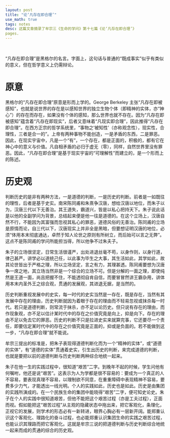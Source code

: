 ```yaml
---
layout: post
title: "论‘凡存在即合理’"
use_math: true
tags: notes
desc: 这篇文章摘录了牟宗三《生命的学问》第十七篇《论‘凡存在即合理’》
pages.
---
```


<br>

“凡存在即合理”是黑格尔的名言。字面上，这句话与普通的“既成事实”似乎有类似的意义，但在哲学意义上仍需辩论。

# 原意
黑格尔的“凡存在即合理”原意是形而上学的。George Berkeley 主张“凡存在即被感知”，也就是说世界的存在是以感知世界的独立生物个体（即精神的实体，亦“神心”）的存在而存在，如果没有个体的感知，那么世界也就不存在。因为“凡存在即被感知”蕴含着“凡存在即现实”，后者又意味着“凡现实即合理”，因此推得“凡存在即合理”。在西方正宗的哲学系统里，“事物之‘被知性’（亦称观念性），现实性，合理性，三者是合一的”。上帝有两种事物不能创造，一是矛盾的东西，二是罪恶。因此，在现实宇宙中，凡是一个“有”，一个存在，都是正面的，积极的，都有它在神心中的意义与价值。凡自相矛盾的必归于虚无（零），同样，自然世界里没有罪恶。因此，“凡存在即合理”是基于现实宇宙的“可理解性”而建立的，是一个形而上的陈述。

# 历史观

判断历史的是非有两种方法，一是道德的判断，一是历史的判断。前者是一如既往的理性，后者是基于史实。南宋陈同甫和朱熹争汉唐，想给汉唐以地位，而朱子以为，汉唐三代以下无善治。其王道失，霸道兴，皆是以私心把持天下。朱子说此话是以他的全副学问为背景，总结起来便是他一往是道德的。在这个立场上，汉唐自然不行，不能因为其富强而忽视其私心的罪恶，道德风俗的无善治。陈同甫的立场是原情而论，自三代以下，汉唐现实上并非全是黑暗，但要想证明汉唐的地位，必须“体用本末彻底通达，卓然于知人论世之原则有所树立，而后始可以言之无弊”。这点不是陈同甫的学问所能担当得，所以他争不过朱夫子。

朱子的立场很坚定，日常生活很谨严，出处进退丝毫不苟，以身作则，以身行道，律己甚严。讲学必以道统己任，以此事为毕生之大事，其生活如此，其学如此，故其论世皆出于严格之理，所以立场坚定，言之有力，其理甚透。陈同甫要想为汉唐争一席之地，其立场当然非是一个综合的立场不可。但是分解的一面之理，即使纯然是王道一面，尚且把握不住，不能透彻自肯自信，而要冒冒然讲王霸杂用，讲体用本末内圣外王之综合观，贯通的发展观，其进退无据，是当然的。

历史判断重视发展中的史实，每一时代的史实当然是一存在，既是存在，当然有其发展中存在的理由，历史判断就因为着眼于存在的理由而不轻易忽视或抹杀每一时代。若只是道德判断，则常流于抹杀，亦不足以论历史。但只说有存在的理由，而作现象观，亦不足以估计某时代中的存在之价值究竟是向上，抑是向下。存在的理由不足以免去它的罪恶。历史的判断不只是拉进史实来就算完事，它还要尽一个责任，即要估定某时代中的存在之价值究竟是正面的，抑或是负面的。若不能做到这一步，“凡存在即合理”就不能说。

牟宗三提出的标准是，把朱子表现得道德判断化而为一个“精神的实体”，或“道德的实体”，有“道德的实体”贯通着史实，引生出历史的判断，来完成道德的判断，也就是要把以前的道德判断与历史判断两种综合地统一起来。

朱子在他一生的实践过程中，很知道“艰苦”二字。到晚年不起的时候，学生问他有何嘱咐，他还是说“艰苦”。这表示为人为学都是很不容易的：要成为一个真正的人不容易，要表现真理不容易，以理制欲不同意，在重重障碍中表现精神不容易，要费多少力气，才能透出一线光明。个人的实践如此，历史也是如此。历史是由集团的实践所演成的。在一个民族生命的集团中能晓得“艰苦”二字，便可知史论史。朱子在个人的实践中很知道艰苦，但他不能把这个艰苦过程（亦是工夫过程），正面而视。假如能把这“艰苦过程”从主观的隐藏状态中拖出来，把它客观化，条理化，正视它的发展，则学术的形态必有一新转进，眼界心胸必有一层新开阔。能郑重认识这个客观化、理路化的奋斗过程，也必能郑重认识集团生命的实践之艰苦过程，也能认识其理路而把它客观化。这就是牟宗三说的把道德判断与历史判断综合地统一起来而成的贯通的综合的历史观。